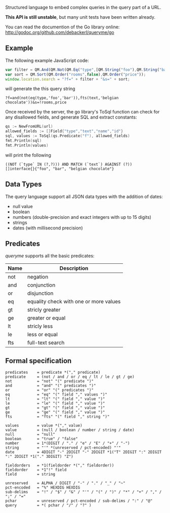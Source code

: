 Structured language to embed complex queries in the query part of a URL.

**This API is still unstable**, but many unit tests have been written already.

You can read the documention of the Go library online: http://godoc.org/github.com/debackerl/queryme/go

## Example

The following example JavaScript code:

```JavaScript
var filter = QM.And(QM.Not(QM.Eq("type",[QM.String("foo"),QM.String("bar")])),QM.Fts("text","belgian chocolate"));
var sort = QM.Sort(QM.Order("rooms",false),QM.Order("price"));
window.location.search = "?f=" + filter + "&s=" + sort;
```

will generate the this query string

```
?f=and(not(eq(type,'foo','bar')),fts(text,'belgian chocolate'))&s=!rooms,price
```

Once received by the server, the go library's ToSql function can check for any disallowed fields, and generate SQL and extract constants:

```go
qs := NewFromURL(url)
allowed_fields := []Field{"type","text","name","id"}
sql, values := ToSql(qs.Predicate("f"), allowed_fields)
fmt.Println(sql)
fmt.Println(values)
```

will print the following

```
((NOT (`type` IN (?,?))) AND MATCH (`text`) AGAINST (?))
[]interface{}{"foo", "bar", "belgian chocolate"}
```

## Data Types

The query language support all JSON data types with the addition of dates:

* null value
* boolean
* numbers (double-precision and exact integers with up to 15 digits)
* strings
* dates (with millisecond precision)

## Predicates

*queryme* supports all the basic predicates:

Name | Description
---- | --------------------------------------
not  | negation
and  | conjunction
or   | disjunction
eq   | equality check with one or more values
gt   | stricly greater
ge   | greater or equal
lt   | stricly less
le   | less or equal
fts  | full-text search

## Formal specification

```
predicates    = predicate *("," predicate)
predicate     = (not / and / or / eq / lt / le / gt / ge)
not           = "not" "(" predicate ")"
and           = "and" "(" predicates ")"
or            = "or" "(" predicates ")"
eq            = "eq" "(" field "," values ")"
lt            = "lt" "(" field "," value ")"
le            = "le" "(" field "," value ")"
gt            = "gt" "(" field "," value ")"
ge            = "ge" "(" field "," value ")"
fts           = "fts" "(" field "," string ")"

values        = value *("," value)
value         = (null / boolean / number / string / date)
null          = "null"
boolean       = "true" / "false"
number        = 1*(DIGIT / "." / "e" / "E" / "+" / "-")
string        = "'" *(unreserved / pct-encoded) "'"
date          = 4DIGIT "-" 2DIGIT "-" 2DIGIT *1("T" 2DIGIT ":" 2DIGIT ":" 2DIGIT *1("." 3DIGIT) "Z")

fieldorders   = *1(fieldorder *("," fieldorder))
fieldorder    = *1"!" field
field         = string

unreserved    = ALPHA / DIGIT / "-" / "." / "_" / "~"
pct-encoded   = "%" HEXDIG HEXDIG
sub-delims    = "!" / "$" / "&" / "'" / "(" / ")" / "*" / "+" / "," / ";" / "="
pchar         = unreserved / pct-encoded / sub-delims / ":" / "@"
query         = *( pchar / "/" / "?" )
```
